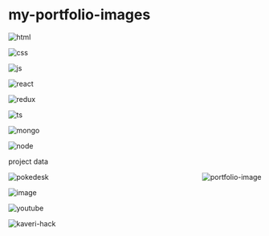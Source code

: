 
# my-portfolio-images

![html](https://user-images.githubusercontent.com/65226860/123556991-eb2e6d80-d7ab-11eb-81a2-49821952faac.png)

![css](https://user-images.githubusercontent.com/65226860/123556993-ec5f9a80-d7ab-11eb-9c7d-402939f71873.png)

![js](https://user-images.githubusercontent.com/65226860/123556917-83782280-d7ab-11eb-8869-2359c8fe8ca2.png)


![react](https://user-images.githubusercontent.com/65226860/123556949-b4585780-d7ab-11eb-81ab-6cee03cfc53b.png)

![redux](https://user-images.githubusercontent.com/65226860/123556950-b5898480-d7ab-11eb-9381-e5e11f01bc38.png)

![ts](https://user-images.githubusercontent.com/65226860/123556953-b7534800-d7ab-11eb-9776-1679ad066a8e.png)

![mongo](https://user-images.githubusercontent.com/65226860/123557002-0305f180-d7ac-11eb-90f2-a81712a0eeb3.png)

![node](https://user-images.githubusercontent.com/65226860/123557003-04cfb500-d7ac-11eb-8da7-fecda76f0baf.png)


project data

<img src="https://media.giphy.com/media/YuEhllLzlespOUqZF6/giphy.gif" align="right" alt="portfolio-image" >


![pokedesk](https://user-images.githubusercontent.com/65226860/123624503-3ee09b80-d82c-11eb-92d3-dcffe4fc82ce.jpeg)

![image](https://user-images.githubusercontent.com/65226860/123625316-45bbde00-d82d-11eb-8907-36965282bf76.png)

![youtube](https://user-images.githubusercontent.com/65226860/123627862-207c9f00-d830-11eb-87f8-46c0de871708.png)

![kaveri-hack](https://user-images.githubusercontent.com/65226860/123628804-232bc400-d831-11eb-83d5-ceb4bd52f8a9.jpg)









